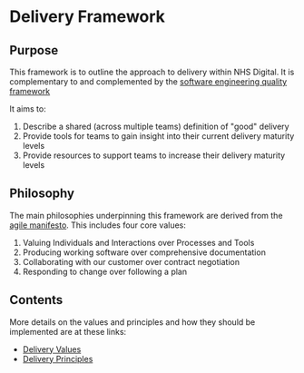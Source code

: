# Delivery Framework
## Purpose
This framework is to outline the approach to delivery within NHS Digital.  It is complementary to and complemented by the [software engineering quality framework](https://github.com/NHSDigital/software-engineering-quality-framework)

It aims to:
1. Describe a shared (across multiple teams) definition of "good" delivery
2. Provide tools for teams to gain insight into their current delivery maturity levels
3. Provide resources to support teams to increase their delivery maturity levels

## Philosophy
The main philosophies underpinning this framework are derived from the [agile manifesto](https://agilemanifesto.org/).  This includes four core values:
1. Valuing Individuals and Interactions over Processes and Tools
2. Producing working software over comprehensive documentation
3. Collaborating with our customer over contract negotiation
4. Responding to change over following a plan

## Contents
More details on the values and principles and how they should be implemented are at these links:
+ [Delivery Values](values.md)
+ [Delivery Principles](principles.md)
